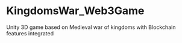 # KingdomsWar_Web3Game
Unity 3D game based on Medieval war of kingdoms with Blockchain features integrated
